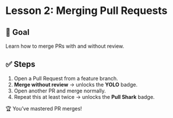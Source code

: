 # Lesson 2: Merging Pull Requests

## 🎯 Goal
Learn how to merge PRs with and without review.

## ✅ Steps
1. Open a Pull Request from a feature branch.
2. **Merge without review** → unlocks the **YOLO** badge.
3. Open another PR and merge normally.
4. Repeat this at least twice → unlocks the **Pull Shark** badge.

🏆 You’ve mastered PR merges!